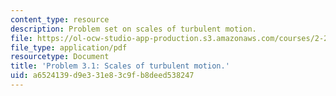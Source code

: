 ```yaml
---
content_type: resource
description: Problem set on scales of turbulent motion.
file: https://ol-ocw-studio-app-production.s3.amazonaws.com/courses/2-27-turbulent-flow-and-transport-spring-2002/a6524139d9e331e83c9fb8deed538247_Prob3_1.pdf
file_type: application/pdf
resourcetype: Document
title: 'Problem 3.1: Scales of turbulent motion.'
uid: a6524139-d9e3-31e8-3c9f-b8deed538247
---
```

